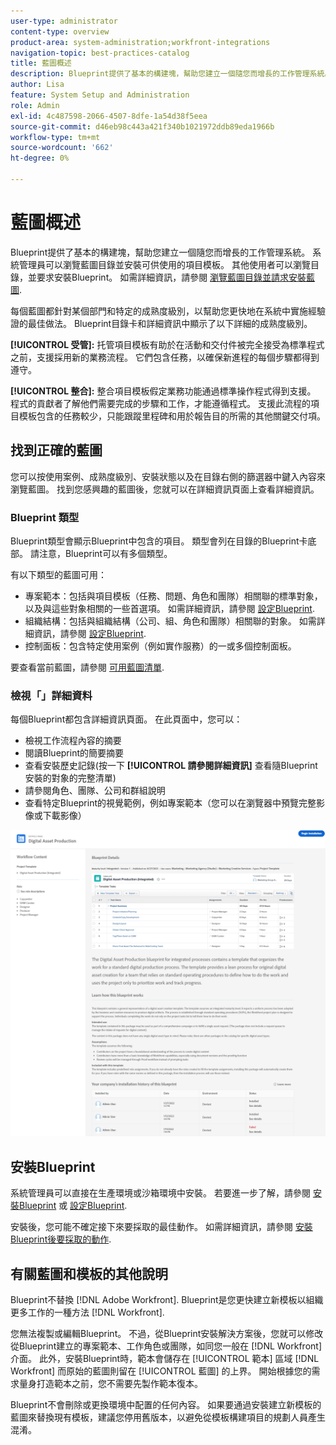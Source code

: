 ```yaml
---
user-type: administrator
content-type: overview
product-area: system-administration;workfront-integrations
navigation-topic: best-practices-catalog
title: 藍圖概述
description: Blueprint提供了基本的構建塊，幫助您建立一個隨您而增長的工作管理系統。
author: Lisa
feature: System Setup and Administration
role: Admin
exl-id: 4c487598-2066-4507-8dfe-1a54d38f5eea
source-git-commit: d46eb98c443a421f340b1021972ddb89eda1966b
workflow-type: tm+mt
source-wordcount: '662'
ht-degree: 0%

---
```


# 藍圖概述

Blueprint提供了基本的構建塊，幫助您建立一個隨您而增長的工作管理系統。 系統管理員可以瀏覽藍圖目錄並安裝可供使用的項目模板。 其他使用者可以瀏覽目錄，並要求安裝Blueprint。 如需詳細資訊，請參閱 [瀏覽藍圖目錄並請求安裝藍圖](../../administration-and-setup/blueprints/browse-catalog.md).

每個藍圖都針對某個部門和特定的成熟度級別，以幫助您更快地在系統中實施經驗證的最佳做法。 Blueprint目錄卡和詳細資訊中顯示了以下詳細的成熟度級別。

**[!UICONTROL 受管]:** 托管項目模板有助於在活動和交付件被完全接受為標準程式之前，支援採用新的業務流程。 它們包含任務，以確保新進程的每個步驟都得到遵守。

**[!UICONTROL 整合]:** 整合項目模板假定業務功能通過標準操作程式得到支援。 程式的貢獻者了解他們需要完成的步驟和工作，才能遵循程式。 支援此流程的項目模板包含的任務較少，只能跟蹤里程碑和用於報告目的所需的其他關鍵交付項。

## 找到正確的藍圖

您可以按使用案例、成熟度級別、安裝狀態以及在目錄右側的篩選器中鍵入內容來瀏覽藍圖。 找到您感興趣的藍圖後，您就可以在詳細資訊頁面上查看詳細資訊。

### Blueprint 類型

Blueprint類型會顯示Blueprint中包含的項目。 類型會列在目錄的Blueprint卡底部。 請注意，Blueprint可以有多個類型。

有以下類型的藍圖可用：

* 專案範本：包括與項目模板（任務、問題、角色和團隊）相關聯的標準對象，以及與這些對象相關的一些首選項。 如需詳細資訊，請參閱 [設定Blueprint](../../administration-and-setup/blueprints/configure-template-package.md).
* 組織結構：包括與組織結構（公司、組、角色和團隊）相關聯的對象。 如需詳細資訊，請參閱 [設定Blueprint](../../administration-and-setup/blueprints/configure-template-package.md).
* 控制面板：包含特定使用案例（例如實作服務）的一或多個控制面板。

<!--
* Request queues: Includes one or more projects configured as request queues.
* Custom forms: Includes custom forms attached to another object type, such as a project or portfolio.
* Setup features: Includes one or more elements that are configured in the Setup area of Workfront, such as layout templates.
-->

要查看當前藍圖，請參閱 [可用藍圖清單](/help/quicksilver/administration-and-setup/blueprints/list-of-available-blueprints.md).

### 檢視「」詳細資料

每個Blueprint都包含詳細資訊頁面。 在此頁面中，您可以：

* 檢視工作流程內容的摘要
* 閱讀Blueprint的簡要摘要
* 查看安裝歷史記錄(按一下 **[!UICONTROL 請參閱詳細資訊]** 查看隨Blueprint安裝的對象的完整清單)
* 請參閱角色、團隊、公司和群組說明
* 查看特定Blueprint的視覺範例，例如專案範本（您可以在瀏覽器中預覽完整影像或下載影像）

![[!UICONTROL Blueprint詳細資訊] 頁面](assets/blueprint-details-page-2022.png)

## 安裝Blueprint

系統管理員可以直接在生產環境或沙箱環境中安裝。 若要進一步了解，請參閱 [安裝Blueprint](../../administration-and-setup/blueprints/blueprints-install.md) 或 [設定Blueprint](../../administration-and-setup/blueprints/configure-template-package.md).

安裝後，您可能不確定接下來要採取的最佳動作。 如需詳細資訊，請參閱 [安裝Blueprint後要採取的動作](../../administration-and-setup/blueprints/best-next-actions-after-install.md).

## 有關藍圖和模板的其他說明

Blueprint不替換 [!DNL Adobe Workfront]. Blueprint是您更快建立新模板以組織更多工作的一種方法 [!DNL Workfront].

您無法複製或編輯Blueprint。 不過，從Blueprint安裝解決方案後，您就可以修改從Blueprint建立的專案範本、工作角色或團隊，如同您一般在 [!DNL Workfront] 介面。 此外，安裝Blueprint時，範本會儲存在 [!UICONTROL 範本] 區域 [!DNL Workfront] 而原始的藍圖則留在 [!UICONTROL 藍圖] 的上界。 開始根據您的需求量身打造範本之前，您不需要先製作範本復本。

Blueprint不會刪除或更換環境中配置的任何內容。 如果要通過安裝建立新模板的藍圖來替換現有模板，建議您停用舊版本，以避免從模板構建項目的規劃人員產生混淆。
